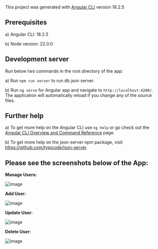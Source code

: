 This project was generated with [Angular CLI](https://github.com/angular/angular-cli) version 18.2.5

## Prerequisites
a) Angular CLI: 18.2.5

b) Node version: 22.0.0

## Development server
Run below two commands in the root directory of the app:

a) Run `npm run server` to run db json server.

b) Run `ng serve` for Angular app and navigate to `http://localhost:4200/`. The application will automatically reload if you change any of the source files.

## Further help
a) To get more help on the Angular CLI use `ng help` or go check out the [Angular CLI Overview and Command Reference](https://angular.dev/tools/cli) page.

b) To get more help on the json-server npm package, visit https://github.com/typicode/json-server


## Please see the screenshots below of the App: 

**Manage Users:**

![image](https://github.com/user-attachments/assets/15130cb0-b296-45cc-9ff8-7c9d23c12132)

**Add User:**

![image](https://github.com/user-attachments/assets/718bf26f-f3bb-4362-8b17-94e0a0950ca6)

**Update User:**

![image](https://github.com/user-attachments/assets/48ebd920-144b-4431-bf80-54e6571ebf39)

**Delete User:**

![image](https://github.com/user-attachments/assets/1552ca97-89dd-4141-b137-2714b6b0626c)


